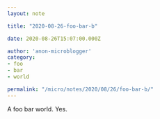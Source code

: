 ```yaml
---
layout: note

title: "2020-08-26-foo-bar-b"

date: 2020-08-26T15:07:00.000Z

author: 'anon-microblogger'
category:
- foo
- bar
- world

permalink: "/micro/notes/2020/08/26/foo-bar-b/"
---
```


A foo bar world. Yes.
